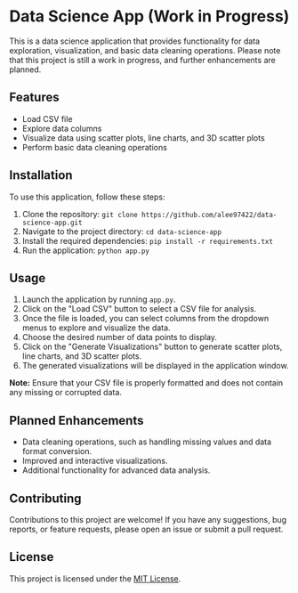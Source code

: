 # Data Science App (Work in Progress)

This is a data science application that provides functionality for data exploration, visualization, and basic data cleaning operations. Please note that this project is still a work in progress, and further enhancements are planned.

## Features

- Load CSV file
- Explore data columns
- Visualize data using scatter plots, line charts, and 3D scatter plots
- Perform basic data cleaning operations

## Installation

To use this application, follow these steps:

1. Clone the repository: `git clone https://github.com/alee97422/data-science-app.git`
2. Navigate to the project directory: `cd data-science-app`
3. Install the required dependencies: `pip install -r requirements.txt`
4. Run the application: `python app.py`

## Usage

1. Launch the application by running `app.py`.
2. Click on the "Load CSV" button to select a CSV file for analysis.
3. Once the file is loaded, you can select columns from the dropdown menus to explore and visualize the data.
4. Choose the desired number of data points to display.
5. Click on the "Generate Visualizations" button to generate scatter plots, line charts, and 3D scatter plots.
6. The generated visualizations will be displayed in the application window.

**Note:** Ensure that your CSV file is properly formatted and does not contain any missing or corrupted data.

## Planned Enhancements

- Data cleaning operations, such as handling missing values and data format conversion.
- Improved and interactive visualizations.
- Additional functionality for advanced data analysis.

## Contributing

Contributions to this project are welcome! If you have any suggestions, bug reports, or feature requests, please open an issue or submit a pull request.

## License

This project is licensed under the [MIT License](LICENSE).

